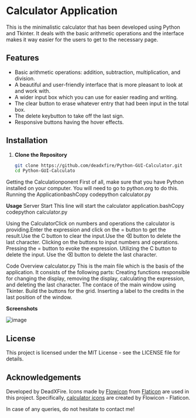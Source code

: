 # Calculator Application
This is the minimalistic calculator that has been developed using Python and Tkinter. It deals with the basic arithmetic operations and the interface makes it way easier for the users to get to the necessary page.

## Features
- Basic arithmetic operations: addition, subtraction, multiplication, and division.
- A beautiful and user-friendly interface that is more pleasant to look at and work with.
- A wider input box which you can use for easier reading and writing.
- The clear button to erase whatever entry that had been input in the total box.
- The delete keybutton to take off the last sign.
- Responsive buttons having the hover effects.
  
## Installation
1. **Clone the Repository**
   ```bash
   git clone https://github.com/deadxfire/Python-GUI-Calculator.git
   cd Python-GUI-Calculato
Getting the Calculationponent First of all, make sure that you have Python installed on your computer. You will need to go to python.org to do this.
Running the ApplicationbashCopy codepython calculator.py


**Usage**
Server Start This line will start the calculator application.bashCopy codepython calculator.py

Using the CalculatorClick on numbers and operations the calculator is providing.Enter the expression and click on the = button to get the result.Use the C button to clear the input.Use the ⌫ button to delete the last character.
Clicking on the buttons to input numbers and operations.
Pressing the = button to evoke the expression.
Utilizing the C button to delete the input.
Use the ⌫ button to delete the last character.

Code Overview
calculator.py
This is the main file which is the basis of the application. It consists of the following parts:
Creating functions responsible for changing the display, removing the display, calculating the expression, and deleting the last character.
The contace of the main window using Tkinter.
Build the buttons for the grid.
Inserting a label to the credits in the last position of the window.

**Screenshots**

![image](https://github.com/user-attachments/assets/518037bf-4667-4be0-b7c5-8c560f6dd622)


## **License**

This project is licensed under the MIT License - see the LICENSE
 file for details.
 
## **Acknowledgements**

Developed by DeadXFire.
Icons made by [Flowicon](https://www.flaticon.com/authors/flowicon) from [Flaticon](https://www.flaticon.com) are used in this project. Specifically, [calculator icons](https://www.flaticon.com/free-icons/calculator) are created by Flowicon - Flaticon.


In case of any queries, do not hesitate to contact me!
